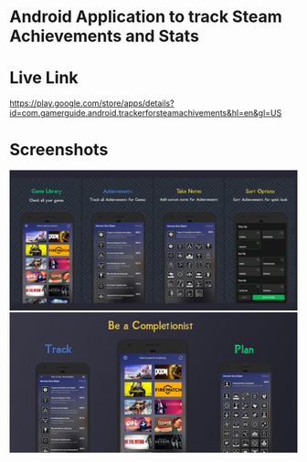 # Android Application to track Steam Achievements and Stats

# Live Link

<https://play.google.com/store/apps/details?id=com.gamerguide.android.trackerforsteamachivements&hl=en&gl=US>

# Screenshots

![Screenshot](screens/banner.jpg)
![Screenshot](screens/banner_fancy.jpg)
